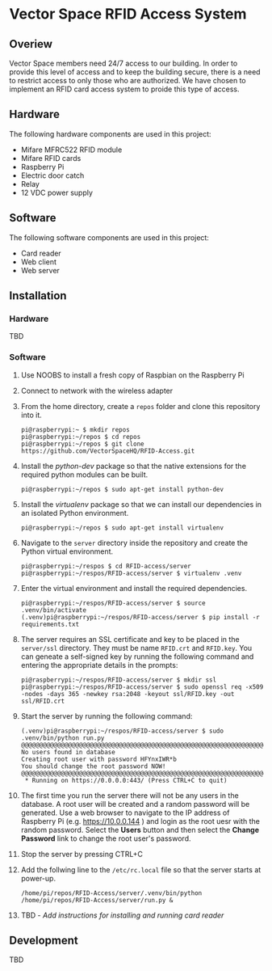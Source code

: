 # Vector Space RFID Access System
## Overiew
Vector Space members need 24/7 access to our building. In order to provide this level of access and to keep the building secure, there is a need to restrict access to only those who are authorized. We have chosen to implement an RFID card access system to proide this type of access.

## Hardware
The following hardware components are used in this project:
 * Mifare MFRC522 RFID module
 * Mifare RFID cards
 * Raspberry Pi
 * Electric door catch
 * Relay
 * 12 VDC power supply

## Software
The following software components are used in this project:
 * Card reader
 * Web client
 * Web server

## Installation
### Hardware
TBD
### Software
1. Use NOOBS to install a fresh copy of Raspbian on the Raspberry Pi
2. Connect to network with the wireless adapter
3. From the home directory, create a `repos` folder and clone this repository into it.

    ```
    pi@raspberrypi:~ $ mkdir repos
    pi@raspberrypi:~/repos $ cd repos
    pi@raspberrypi:~/repos $ git clone https://github.com/VectorSpaceHQ/RFID-Access.git
    ```
4. Install the _python-dev_ package so that the native extensions for the required python modules can be built.

    ```
    pi@raspberrypi:~/repos $ sudo apt-get install python-dev
    ```
5. Install the _virtualenv_ package so that we can install our dependencies in an isolated Python environment.

    ```
    pi@raspberrypi:~/repos $ sudo apt-get install virtualenv
    ```
6. Navigate to the `server` directory inside the repository and create the Python virtual environment.

    ```
    pi@raspberrypi:~/respos $ cd RFID-access/server
    pi@raspberrypi:~/respos/RFID-access/server $ virtualenv .venv
    ```
7. Enter the virtual environment and install the required dependencies.

    ```
    pi@raspberrypi:~/respos/RFID-access/server $ source .venv/bin/activate
    (.venv)pi@raspberrypi:~/respos/RFID-access/server $ pip install -r requirements.txt
    ```
8. The server requires an SSL certificate and key to be placed in the `server/ssl` directory. They must be name `RFID.crt`
and `RFID.key`. You can geneate a self-signed key by running the following command and entering the appropriate details
in the prompts:

    ```
    pi@raspberrypi:~/respos/RFID-access/server $ mkdir ssl
    pi@raspberrypi:~/respos/RFID-access/server $ sudo openssl req -x509 -nodes -days 365 -newkey rsa:2048 -keyout ssl/RFID.key -out ssl/RFID.crt
    ```
9. Start the server by running the following command:

    ```
    (.venv)pi@raspberrypi:~/respos/RFID-access/server $ sudo .venv/bin/python run.py
    @@@@@@@@@@@@@@@@@@@@@@@@@@@@@@@@@@@@@@@@@@@@@@@@@@@@@@@@@@@@@@@@@@@@@@@@@@@@@@@@
    No users found in database
    Creating root user with password HFYnxIWR*b
    You should change the root password NOW!
    @@@@@@@@@@@@@@@@@@@@@@@@@@@@@@@@@@@@@@@@@@@@@@@@@@@@@@@@@@@@@@@@@@@@@@@@@@@@@@@@
     * Running on https://0.0.0.0:443/ (Press CTRL+C to quit)
    ```
10. The first time you run the server there will not be any users in the database.  A root user will be created and a
random password will be generated. Use a web browser to navigate to the IP address of Raspberry Pi (e.g. https://10.0.0.144 ) and login as the root
uesr with the random password. Select the __Users__ button and then select the __Change Password__ link to change the root user's password.

11. Stop the server by pressing CTRL+C

12. Add the follwing line to the `/etc/rc.local` file so that the server starts at power-up.

    ```
    /home/pi/repos/RFID-Access/server/.venv/bin/python /home/pi/repos/RFID-Access/server/run.py &
    ```
13. TBD - _Add instructions for installing and running card reader_

## Development
TBD
